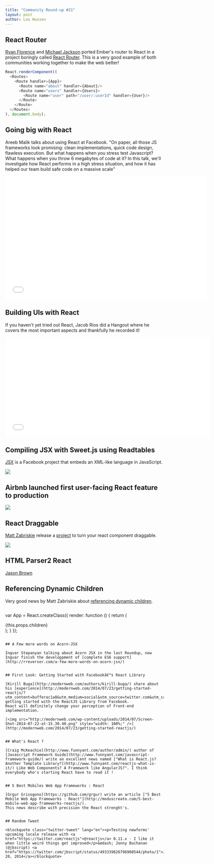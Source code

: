 ```yaml
---
title: "Community Round-up #21"
layout: post
author: Lou Husson
---
```


## React Router
[Ryan Florence](http://ryanflorence.com/) and [Michael Jackson](http://twitter.com/mjackson) ported Ember's router to React in a project boringly called [React Router](https://github.com/rackt/react-router). This is a very good example of both communities working together to make the web better!

```javascript
React.renderComponent((
  <Routes>
    <Route handler={App}>
      <Route name="about" handler={About}/>
      <Route name="users" handler={Users}>
        <Route name="user" path="/user/:userId" handler={User}/>
      </Route>
    </Route>
  </Routes>
), document.body);
```

## Going big with React

Areeb Malik talks about using React at Facebook. "On paper, all those JS frameworks look promising: clean implementations, quick code design, flawless execution. But what happens when you stress test Javascript? What happens when you throw 6 megabytes of code at it? In this talk, we'll investigate how React performs in a high stress situation, and how it has helped our team build safe code on a massive scale"

<iframe allowfullscreen="" data-progress="true" frameborder="0" height="390" id="vimeo-player" mozallowfullscreen="" src="//player.vimeo.com/video/100245392?api=1&amp;title=0" webkitallowfullscreen="" width="640"></iframe>


## Building UIs with React

If you haven't yet tried out React, Jacob Rios did a Hangout where he covers the most important aspects and thankfully he recorded it!

<iframe width="650" height="315" src="//www.youtube.com/embed/lAn7GVoGlKU" frameborder="0" allowfullscreen></iframe>


## Compiling JSX with Sweet.js using Readtables

[JSX](http://jlongster.com/Compiling-JSX-with-Sweet.js-using-Readtables) is a Facebook project that embeds an XML-like language in JavaScript.

<img src="http://i.imgur.com/jlvJqx1.png" />

## Airbnb launched first user-facing React feature to production

[![](/react/img/blog/airbnb.png)](https://www.airbnb.com/resolutions)

## React Draggable
[Matt Zabriskie](https://github.com/mzabriskie) release a [project](https://github.com/mzabriskie/react-draggable) to turn your react component draggable.

[![](/react/img/blog/draggable.png)](http://mzabriskie.github.io/react-draggable/example/)

## HTML Parser2 React
[Jason Brown](https://github.com/browniefed) 

## Referencing Dynamic Children
Very good news by Matt Zabriskie about [referencing dynamic children](http://www.mattzabriskie.com/blog/react-referencing-dynamic-children).

>```javascript
var App = React.createClass({
    render: function () {
        return (
            <div>
                {this.props.children}
            </div>
        );
    }
});
```

## A Few more words on Acorn-JSX

Ingvar Stepanyan talking about Acorn JSX in the last Roundup, now Ingvar finish the developpment of [complete ES6 support](http://rreverser.com/a-few-more-words-on-acorn-jsx/)


## First Look: Getting Started with Facebookâ€™s React Library

[Kirill Buga](http://modernweb.com/authors/kirill-buga/) share about his [experience](http://modernweb.com/2014/07/23/getting-started-reactjs/?utm_content=bufferac1a8&utm_medium=social&utm_source=twitter.com&utm_campaign=buffer) getting started with the ReactJS Library from Facebook.
React will definitely change your perception of Front-end implementation.

[<img src="http://modernweb.com/wp-content/uploads/2014/07/Screen-Shot-2014-07-22-at-15.30.40.png" style="width: 100%;" />](http://modernweb.com/2014/07/23/getting-started-reactjs/)


## What's React ?

[Craig McKeachie](http://www.funnyant.com/author/admin/) author of [Javascript Framework Guide](http://www.funnyant.com/javascript-framework-guide/) write an excellent news named ["What is React.js? Another Template Library?](http://www.funnyant.com/reactjs-what-is-it/) Like Web Components? A Framework like AngularJS?". I think everybody who's starting React have to read it !


## 5 Best Mobiles Web App Frameworks : React

[Grgur Grisogono](https://github.com/grgur) write an article ["5 Best Mobile Web App Frameworks : React"](http://moduscreate.com/5-best-mobile-web-app-frameworks-reactjs/).
This news describe with precision the React strenght's.


## Random Tweet

<blockquote class="twitter-tweet" lang="en"><p>Testing newforms' upcoming locale release with <a href="https://twitter.com/reactjs">@reactjs</a> 0.11.x - I like it when little weird things get improved</p>&mdash; Jonny Buchanan (@jbscript) <a href="https://twitter.com/jbscript/status/493339826796908544/photo/1">July 20, 2014</a></blockquote>